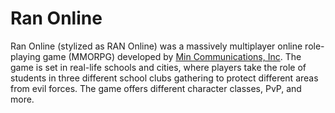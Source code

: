 # Ran Online

Ran Online (stylized as RAN Online) was a massively multiplayer online role-playing game (MMORPG) developed by [Min Communications, Inc](http://www.mincoms.co.kr/). The game is set in real-life schools and cities, where players take the role of students in three different school clubs gathering to protect different areas from evil forces. The game offers different character classes, PvP, and more.